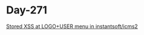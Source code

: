 # Day-271

[Stored XSS at LOGO+USER menu in instantsoft/icms2](https://huntr.dev/bounties/f1878fc4-d7e6-47cc-8afb-a97dd4418e0e/)

